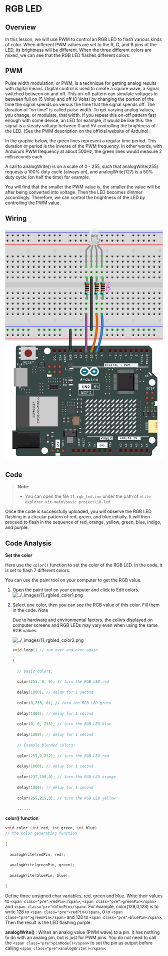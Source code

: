 # RGB LED

## Overview

In this lesson, we will use PWM to control an RGB LED to flash various kinds of color. When different PWM values are set to the R, G, and B pins of the LED, its brightness will be different. When the three different colors are mixed, we can see that the RGB LED flashes different colors.

## PWM

Pulse width modulation, or PWM, is a technique for getting analog results with digital means. Digital control is used to create a square wave, a signal switched between on and off. This on-off pattern can simulate voltages in between full on (5 Volts) and off (0 Volts) by changing the portion of the time the signal spends on versus the time that the signal spends off. The duration of “on time” is called pulse width. To get varying analog values, you change, or modulate, that width. If you repeat this on-off pattern fast enough with some device, an LED for example, it would be like this: the signal is a steady voltage between 0 and 5V controlling the brightness of the LED. (See the PWM description on the official website of Arduino).

In the graphic below, the green lines represent a regular time period. This duration or period is the inverse of the PWM frequency. In other words, with Arduino’s PWM frequency at about 500Hz, the green lines would measure 2 milliseconds each.

A call to analogWrite() is on a scale of 0 - 255, such that analogWrite(255) requests a 100% duty cycle (always on), and analogWrite(127) is a 50% duty cycle (on half the time) for example.

You will find that the smaller the PWM value is, the smaller the value will be after being converted into voltage. Then the LED becomes dimmer accordingly. Therefore, we can control the brightness of the LED by controlling the PWM value.

## Wiring

![](img/RGB_wiring.png)

## Code

> **Note:**
>
> * You can open the file `11-rgb_led.ino` under the path of `elite-explorer-kit-main\basic_project\10-led`.

Once the code is successfully uploaded, you will observe the RGB LED flashing in a circular pattern of red, green, and blue initially. It will then proceed to flash in the sequence of red, orange, yellow, green, blue, indigo, and purple.

## Code Analysis

**Set the color**

Here use the `color()` function to set the color of the RGB LED. In the code, it is set to flash 7 different colors.

You can use the paint tool on your computer to get the RGB value.

1. Open the paint tool on your computer and click to Edit colors.
   ![../_images/11_rgbled_color1.png](https://docs.sunfounder.com/projects/elite-explorer-kit/en/latest/_images/11_rgbled_color1.png)
2. Select one color, then you can see the RGB value of this color. Fill them in the code.
   Note

   Due to hardware and environmental factors, the colors displayed on computer screens and RGB LEDs may vary even when using the same RGB values.

   ![../_images/11_rgbled_color2.png](https://docs.sunfounder.com/projects/elite-explorer-kit/en/latest/_images/11_rgbled_color2.png)

   ```cpp
   void loop() // run over and over again

   {

     // Basic colors:

     color(255, 0, 0); // turn the RGB LED red

     delay(1000); // delay for 1 second

     color(0,255, 0); // turn the RGB LED green

     delay(1000); // delay for 1 second

     color(0, 0, 255); // turn the RGB LED blue

     delay(1000); // delay for 1 second

     // Example blended colors:

     color(255,0,252); // turn the RGB LED red

     delay(1000); // delay for 1 second

     color(237,109,0); // turn the RGB LED orange

     delay(1000); // delay for 1 second

     color(255,215,0); // turn the RGB LED yellow

     ......
   ```

**color() function**

```cpp
void color (int red, int green, int blue)
// the color generating function

{

  analogWrite(redPin, red);

  analogWrite(greenPin, green);

  analogWrite(bluePin, blue);

}
```

Define three unsigned char variables, red, green and blue. Write their values to `<span class="pre">redPin</span>`, `<span class="pre">greenPin</span>` and `<span class="pre">bluePin</span>`. For example, color(128,0,128) is to write 128 to `<span class="pre">redPin</span>`, 0 to `<span class="pre">greenPin</span>` and 128 to `<span class="pre">bluePin</span>`. Then the result is the LED flashing purple.

**analogWrite()** : Writes an analog value (PWM wave) to a pin. It has nothing to do with an analog pin, but is just for PWM pins. You do not need to call the `<span class="pre">pinMode()</span>` to set the pin as output before calling `<span class="pre">analogWrite()</span>`.
